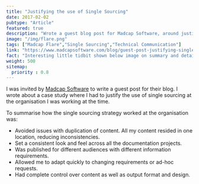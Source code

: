 ```yaml
---
title: "Justifying the use of Single Sourcing"
date: 2017-02-02
pubtype: "Article"
featured: true
description: "Wrote a guest blog post for Madcap Software, around justifying the use of single sourcing in documentation."
image: "/img/flare.png"
tags: ["Madcap Flare","Single Sourcing","Technical Communication"]
link: "https://www.madcapsoftware.com/blog/guest-post-justifying-single-sourcing/"
fact: "Interesting little tidbit shown below image on summary and detail page"
weight: 500
sitemap:
  priority : 0.8
---
```


I was invited by [Madcap Software](https://www.madcapsoftware.com/) to write a guest post for their blog. I wrote about a case study where I had to justify the use of single sourcing at the organisation I was working at the time.

To summarise how the single sourcing strategy worked at the organisation was:

- Avoided issues with duplication of content. All my content resided in one location, reducing inconsistencies.
- Set a consistent look and feel across all the documentation projects.
- Was published for different audiences with different information requirements.
- Allowed me to adapt quickly to changing requirements or ad-hoc requests.
- Had complete control over content as well as output format and design.
